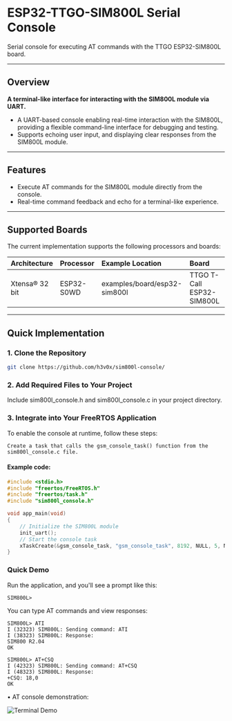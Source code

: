 # ESP32-TTGO-SIM800L Serial Console
Serial console for executing AT commands with the TTGO ESP32-SIM800L board.

---

## Overview

**A terminal-like interface for interacting with the SIM800L module via UART.**

- A UART-based console enabling real-time interaction with the SIM800L, providing a flexible command-line interface for debugging and testing.
- Supports echoing user input, and displaying clear responses from the SIM800L module.

---

## Features

- Execute AT commands for the SIM800L module directly from the console.
- Real-time command feedback and echo for a terminal-like experience.
---

## Supported Boards

The current implementation supports the following processors and boards:

| Architecture             | Processor          | Example Location                     | Board                  |
| :---                     | :--                | :---                                 | :-                     |
| Xtensa® 32 bit           | ESP32-S0WD         | examples/board/esp32-sim800l         | TTGO T-Call ESP32-SIM800L |

---

## Quick Implementation

### 1. Clone the Repository

```bash
git clone https://github.com/h3v0x/sim800l-console/
```

### 2. Add Required Files to Your Project

Include sim800l_console.h and sim800l_console.c in your project directory.

### 3. Integrate into Your FreeRTOS Application

To enable the console at runtime, follow these steps:

    Create a task that calls the gsm_console_task() function from the sim800l_console.c file.

#### Example code:
```C
#include <stdio.h>
#include "freertos/FreeRTOS.h"
#include "freertos/task.h"
#include "sim800l_console.h"

void app_main(void)
{
    // Initialize the SIM800L module
    init_uart();
    // Start the console task
    xTaskCreate(&gsm_console_task, "gsm_console_task", 8192, NULL, 5, NULL);
}
```


### Quick Demo

Run the application, and you'll see a prompt like this:

```shell
SIM800L> 
```

You can type AT commands and view responses:

```shell
SIM800L> ATI
I (32323) SIM800L: Sending command: ATI
I (38323) SIM800L: Response:
SIM800 R2.04
OK

SIM800L> AT+CSQ
I (42323) SIM800L: Sending command: AT+CSQ
I (48323) SIM800L: Response:
+CSQ: 18,0
OK

```

• AT console demonstration:

![Terminal Demo]()
